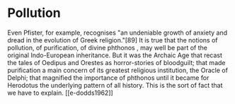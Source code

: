 # Pollution

Even Pfister, for example, recognises "an undeniable growth of anxiety and dread in the evolution of Greek religion."[89] It is true that the notions of pollution, of purification, of divine phthonos , may well be part of the original Indo-European inheritance. But it was the Archaic Age that recast the tales of Oedipus and Orestes as horror-stories of bloodguilt; that made purification a main concern of its greatest religious institution, the Oracle of Delphi; that magnified the importance of phthonos until it became for Herodotus the underlying pattern of all history. This is the sort of fact that we have to explain. [[e-dodds1962]]